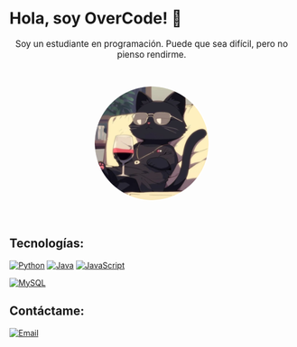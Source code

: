 # Hola, soy OverCode! :wave:

<div align="center">
    <p style="font-size: 1.1em">
        Soy un estudiante en programación. Puede que sea difícil, pero no pienso rendirme.
    </p>

<img src="profile.png" style="border-radius: 50%; border: 2px solid white; width: 40%; margin: 30px">

</div>

## Tecnologías:
[![Python](https://img.shields.io/badge/Python-3d74a7?style=for-the-badge&logo=python&logoColor=white&labelColor=101010)]()
[![Java](https://img.shields.io/badge/Java-f89b24?style=for-the-badge&logo=java&logoColor=white&labelColor=101010)]()
[![JavaScript](https://img.shields.io/badge/JavaScript-F7DF1E?style=for-the-badge&logo=javascript&logoColor=white&labelColor=101010)]()
</br>

[![MySQL](https://img.shields.io/badge/MySQL-086690?style=for-the-badge&logo=mysql&logoColor=white&labelColor=black)]()

## Contáctame:
[![Email](https://img.shields.io/badge/avalosfigueroapedro@gmail.com-email_personal-D14836?style=for-the-badge&logo=gmail&logoColor=white&labelColor=101010)](mailto:avalosfigueroapedro@gmail.com)